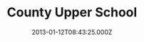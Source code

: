 ---
date: 2013-01-12T08:43:25.000Z
title: County Upper School
latitude: 52.25656665970294
longitude: 0.7021118530795516
category: checkin
---